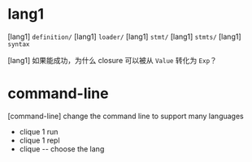 # lang1

[lang1] `definition/`
[lang1] `loader/`
[lang1] `stmt/`
[lang1] `stmts/`
[lang1] `syntax`

[lang1] 如果能成功，为什么 closure 可以被从 `Value` 转化为 `Exp`？

# command-line

[command-line] change the command line to support many languages

- clique 1 run
- clique 1 repl
- clique -- choose the lang

